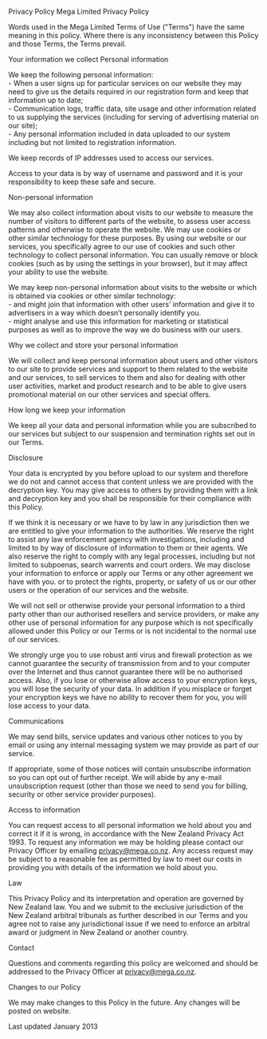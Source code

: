 Privacy Policy Mega Limited Privacy Policy

Words used in the Mega Limited Terms of Use ("Terms") have the same meaning in this policy. Where there is any inconsistency between this Policy and those Terms, the Terms prevail.

Your information we collect Personal information

We keep the following personal information:  
\- When a user signs up for particular services on our website they may need to give us the details required in our registration form and keep that information up to date;  
\- Communication logs, traffic data, site usage and other information related to us supplying the services (including for serving of advertising material on our site);  
\- Any personal information included in data uploaded to our system including but not limited to registration information.

We keep records of IP addresses used to access our services.

Access to your data is by way of username and password and it is your responsibility to keep these safe and secure.

Non-personal information

We may also collect information about visits to our website to measure the number of visitors to different parts of the website, to assess user access patterns and otherwise to operate the website. We may use cookies or other similar technology for these purposes. By using our website or our services, you specifically agree to our use of cookies and such other technology to collect personal information. You can usually remove or block cookies (such as by using the settings in your browser), but it may affect your ability to use the website.

We may keep non-personal information about visits to the website or which is obtained via cookies or other similar technology:  
\- and might join that information with other users’ information and give it to advertisers in a way which doesn’t personally identify you.  
\- might analyse and use this information for marketing or statistical purposes as well as to improve the way we do business with our users.  

Why we collect and store your personal information

We will collect and keep personal information about users and other visitors to our site to provide services and support to them related to the website and our services, to sell services to them and also for dealing with other user activities, market and product research and to be able to give users promotional material on our other services and special offers.

How long we keep your information

We keep all your data and personal information while you are subscribed to our services but subject to our suspension and termination rights set out in our Terms.

Disclosure

Your data is encrypted by you before upload to our system and therefore we do not and cannot access that content unless we are provided with the decryption key. You may give access to others by providing them with a link and decryption key and you shall be responsible for their compliance with this Policy.

If we think it is necessary or we have to by law in any jurisdiction then we are entitled to give your information to the authorities. We reserve the right to assist any law enforcement agency with investigations, including and limited to by way of disclosure of information to them or their agents. We also reserve the right to comply with any legal processes, including but not limited to subpoenas, search warrents and court orders. We may disclose your information to enforce or apply our Terms or any other agreement we have with you. or to protect the rights, property, or safety of us or our other users or the operation of our services and the website.

We will not sell or otherwise provide your personal information to a third party other than our authorised resellers and service providers, or make any other use of personal information for any purpose which is not specifically allowed under this Policy or our Terms or is not incidental to the normal use of our services.

We strongly urge you to use robust anti virus and firewall protection as we cannot guarantee the security of transmission from and to your computer over the Internet and thus cannot guarantee there will be no authorised access. Also, if you lose or otherwise allow access to your encryption keys, you will lose the security of your data. In addition if you misplace or forget your encryption keys we have no ability to recover them for you, you will lose access to your data.

Communications

We may send bills, service updates and various other notices to you by email or using any internal messaging system we may provide as part of our service.

If appropriate, some of those notices will contain unsubscribe information so you can opt out of further receipt. We will abide by any e-mail unsubscription request (other than those we need to send you for billing, security or other service provider purposes).

Access to information

You can request access to all personal information we hold about you and correct it if it is wrong, in accordance with the New Zealand Privacy Act 1993. To request any information we may be holding please contact our Privacy Officer by emailing privacy@mega.co.nz. Any access request may be subject to a reasonable fee as permitted by law to meet our costs in providing you with details of the information we hold about you.

Law

This Privacy Policy and its interpretation and operation are governed by New Zealand law. You and we submit to the exclusive jurisdiction of the New Zealand arbitral tribunals as further described in our Terms and you agree not to raise any jurisdictional issue if we need to enforce an arbitral award or judgment in New Zealand or another country.

Contact

Questions and comments regarding this policy are welcomed and should be addressed to the Privacy Officer at privacy@mega.co.nz.

Changes to our Policy

We may make changes to this Policy in the future. Any changes will be posted on website.

Last updated January 2013